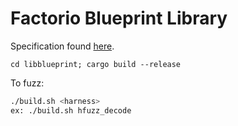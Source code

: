 # Factorio Blueprint Library

Specification found [here](https://wiki.factorio.com/Blueprint_string_format).

`cd libblueprint; cargo build --release`


To fuzz:

```bash
./build.sh <harness>
ex: ./build.sh hfuzz_decode
```
